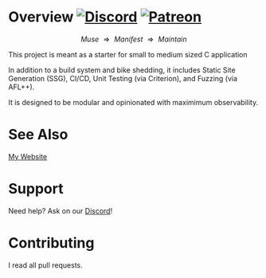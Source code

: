 # Overview [![Discord](https://img.shields.io/discord/1338638342493048844?label=Discord&logo=discord)](https://discord.gg/ewM37225Xx) [![Patreon](https://img.shields.io/endpoint.svg?url=https%3A%2F%2Fshieldsio-patreon.vercel.app%2Fapi%3Fusername%3Daxolotl-logic%26type%3Dpatrons)](https://www.patreon.com/axolotl-logic)

$$
\text{$Muse$ $\Rightarrow$ $Manifest$ $\Rightarrow$ $Maintain$}
$$

This project is meant as a starter for small to medium sized C application

In addition to a build system and bike shedding, it includes Static Site Generation (SSG), CI/CD, Unit Testing (via Criterion), and Fuzzing (via AFL++).

It is designed to be modular and opinionated with maximimum observability.

# See Also

[My Website](https://axolotl-logic.io/)

# Support

Need help? Ask on our [Discord](https://discord.gg/ewM37225Xx)!

# Contributing

I read all pull requests.

